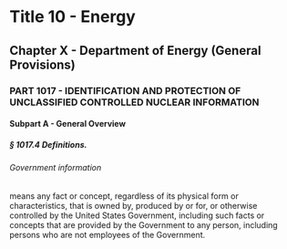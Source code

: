 
# Title 10 - Energy
## Chapter X - Department of Energy (General Provisions)
### PART 1017 - IDENTIFICATION AND PROTECTION OF UNCLASSIFIED CONTROLLED NUCLEAR INFORMATION
#### Subpart A - General Overview
##### § 1017.4 Definitions.
###### Government information

means any fact or concept, regardless of its physical form or characteristics, that is owned by, produced by or for, or otherwise controlled by the United States Government, including such facts or concepts that are provided by the Government to any person, including persons who are not employees of the Government.

